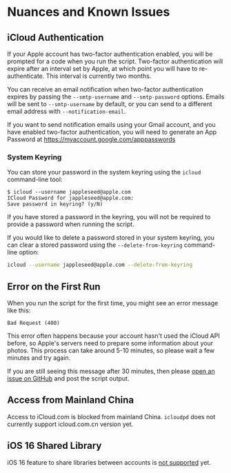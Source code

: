 # Nuances and Known Issues

## iCloud Authentication

If your Apple account has two-factor authentication enabled,
you will be prompted for a code when you run the script. Two-factor authentication will expire after an interval set by Apple,
at which point you will have to re-authenticate. This interval is currently two months.

You can receive an email notification when two-factor authentication expires by passing the
`--smtp-username` and `--smtp-password` options. Emails will be sent to `--smtp-username` by default,
or you can send to a different email address with `--notification-email`.

If you want to send notification emails using your Gmail account, and you have enabled two-factor authentication, you will need to generate an App Password at <https://myaccount.google.com/apppasswords>

### System Keyring

You can store your password in the system keyring using the `icloud` command-line tool:

``` plain
$ icloud --username jappleseed@apple.com
ICloud Password for jappleseed@apple.com:
Save password in keyring? (y/N)
```

If you have stored a password in the keyring, you will not be required to provide a password
when running the script.

If you would like to delete a password stored in your system keyring,
you can clear a stored password using the `--delete-from-keyring` command-line option:

``` sh
icloud --username jappleseed@apple.com --delete-from-keyring
```

## Error on the First Run

When you run the script for the first time, you might see an error message like this:

``` plain
Bad Request (400)
```

This error often happens because your account hasn't used the iCloud API before, so Apple's servers need to prepare some information about your photos. This process can take around 5-10 minutes, so please wait a few minutes and try again.

If you are still seeing this message after 30 minutes, then please [open an issue on GitHub](https://github.com/icloud-photos-downloader/icloud_photos_downloader/issues/new) and post the script output.


## Access from Mainland China

Access to iCloud.com is blocked from mainland China. `icloudpd` does not currently support icloud.com.cn version yet.

## iOS 16 Shared Library

iOS 16 feature to share libraries between accounts is [not supported](https://github.com/icloud-photos-downloader/icloud_photos_downloader/issues/455) yet.
